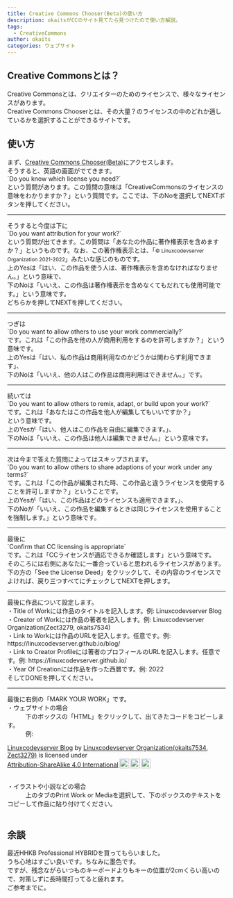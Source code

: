 ```yaml
---
title: Creative Commons Chooser(Beta)の使い方
description: okaitsがCCのサイト見てたら見つけたので使い方解説。
tags:
  - CreativeCommons
author: okaits
categories: ウェブサイト
---
```

<div class="adservice-pc"></div>
<h2>Creative Commonsとは？</h2>
Creative Commonsとは、クリエイターのためのライセンスで、様々なライセンスがあります。<br>
Creative Commons Chooserとは、その大量？のライセンスの中のどれか適しているかを選択することができるサイトです。<br>
<h2>使い方</h2>
まず、<a href="https://chooser-beta.creativecommons.org">Creative Commons Chooser(Beta)</a>にアクセスします。<br>
そうすると、英語の画面がでてきます。<br>
`Do you know which license you need?` <br>
という質問があります。この質問の意味は「CreativeCommonsのライセンスの意味をわかりますか？」という質問です。ここでは、下のNoを選択してNEXTボタンを押してください。<br>
<hr>
そうすると今度は下に<br>
`Do you want attribution for your work?` <br>
という質問が出てきます。この質問は「あなたの作品に著作権表示を含めますか？」というものです。なお、この著作権表示とは、「<small>© Linuxcodevserver Organization 2021-2022</small>」みたいな感じのものです。<br>
上のYesは「はい、この作品を使う人は、著作権表示を含めなければなりません。」という意味で、<br>
下のNoは「いいえ、この作品は著作権表示を含めなくてもだれても使用可能です。」という意味です。<br>
どちらかを押してNEXTを押してください。<br>
<hr>
つぎは<br>
`Do you want to allow others to use your work commercially?` <br>
です。これは「この作品を他の人が商用利用をするのを許可しますか？」という意味です。<br>
上のYesは「はい、私の作品は商用利用なのかどうかは関わらず利用できます」、<br>
下のNoは「いいえ、他の人はこの作品は商用利用はできません。」です。<br>
<hr>
続いては<br>
`Do you want to allow others to remix, adapt, or build upon your work?` <br>
です。これは「あなたはこの作品を他人が編集してもいいですか？」<br>
という意味です。<br>
上のYesが「はい、他人はこの作品を自由に編集できます。」、<br>
下のNoは「いいえ、この作品は他人は編集できません。」という意味です。<br>
<hr>
次は今まで答えた質問によってはスキップされます。<br>
`Do you want to allow others to share adaptions of your work under any terms?` <br>
です。これは「この作品が編集された時、この作品と違うライセンスを使用することを許可しますか？」ということです。<br>
上のYesが「はい、この作品はどのライセンスも適用できます。」、<br>
下のNoが「いいえ、この作品を編集するときは同じライセンスを使用することを強制します。」という意味です。<br>
<hr>
最後に<br>
`Confirm that CC licensing is appropriate` <br>
です。これは「CCライセンスが適応できるか確認します」という意味です。<br>
そのころには右側にあなたに一番合っていると思われるライセンスがあります。<br>
下の方の「See the License Deed」をクリックして、その内容のライセンスでよければ、戻り三つすべてにチェックしてNEXTを押します。<br>
<hr>
最後に作品について設定します。<br>
・Title of Workには作品のタイトルを記入します。例: Linuxcodevserver Blog<br>
・Creator of Workには作品の著者を記入します。例: Linuxcodevserver Organization(Zect3279, okaits7534)<br>
・Link to Workには作品のURLを記入します。任意です。例: https://linuxcodevserver.github.io/blog/<br>
・Link to Creator Profileには著者のプロフィールのURLを記入します。任意です。例: https://linuxcodevserver.github.io/<br>
・Year Of Creationには作品を作った西暦です。例: 2022<br>
そしてDONEを押してください。<br>
<hr>
最後に右側の「MARK YOUR WORK」です。<br>
・ウェブサイトの場合<br>
　　　下のボックスの「HTML」をクリックして、出てきたコードをコピーします。<br>
　　　例:<br>
<p xmlns:cc="http://creativecommons.org/ns#" xmlns:dct="http://purl.org/dc/terms/"><a property="dct:title" rel="cc:attributionURL" href="https://linuxcodevserver.github.io/blogs/">Linuxcodevserver Blog</a> by <a rel="cc:attributionURL dct:creator" property="cc:attributionName" href="https://linuxcodevserver.github.io/">Linuxcodevserver Organization(okaits7534, Zect3279)</a> is licensed under <a href="http://creativecommons.org/licenses/by-sa/4.0/?ref=chooser-v1" target="_blank" rel="license noopener noreferrer" style="display:inline-block;">Attribution-ShareAlike 4.0 International<img style="height:22px!important;margin-left:3px;vertical-align:text-bottom;" src="https://mirrors.creativecommons.org/presskit/icons/cc.svg?ref=chooser-v1"><img style="height:22px!important;margin-left:3px;vertical-align:text-bottom;" src="https://mirrors.creativecommons.org/presskit/icons/by.svg?ref=chooser-v1"><img style="height:22px!important;margin-left:3px;vertical-align:text-bottom;" src="https://mirrors.creativecommons.org/presskit/icons/sa.svg?ref=chooser-v1"></a></p><br>
・イラストや小説などの場合<br>
　　　上のタブのPrint Work or Mediaを選択して、下のボックスのテキストをコピーして作品に貼り付けてください。<br><br>
<h2>余談</h2>
最近HHKB Professional HYBRIDを買ってもらいました。<br>
うち心地はすごい良いです。ちなみに墨色です。<br>
ですが、残念ながらいつものキーボードよりもキーの位置が2cmくらい高いので、対策しずに長時間打ってると疲れます。<br>
ご参考までに。<br>
<div class="adservice-pc adservice-sp"></div>